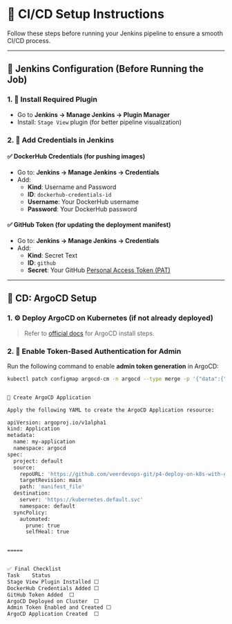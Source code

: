 

# 🚀 CI/CD Setup Instructions

Follow these steps before running your Jenkins pipeline to ensure a smooth CI/CD process.

---

## 🧩 Jenkins Configuration (Before Running the Job)

### 1. 🔌 Install Required Plugin
- Go to **Jenkins → Manage Jenkins → Plugin Manager**
- Install: `Stage View` plugin (for better pipeline visualization)

### 2. 🔐 Add Credentials in Jenkins

#### ✅ DockerHub Credentials (for pushing images)
- Go to: **Jenkins → Manage Jenkins → Credentials**
- Add:
  - **Kind**: Username and Password
  - **ID**: `dockerhub-credentials-id`
  - **Username**: Your DockerHub username
  - **Password**: Your DockerHub password

#### ✅ GitHub Token (for updating the deployment manifest)
- Go to: **Jenkins → Manage Jenkins → Credentials**
- Add:
  - **Kind**: Secret Text
  - **ID**: `github`
  - **Secret**: Your GitHub [Personal Access Token (PAT)](https://github.com/settings/tokens)

---

## 🎯 CD: ArgoCD Setup

### 1. ⚙️ Deploy ArgoCD on Kubernetes (if not already deployed)
> Refer to [official docs](https://argo-cd.readthedocs.io/en/stable/getting_started/) for ArgoCD install steps.

### 2. 🔑 Enable Token-Based Authentication for Admin

Run the following command to enable **admin token generation** in ArgoCD:

```bash
kubectl patch configmap argocd-cm -n argocd --type merge -p '{"data":{"accounts.admin":"apiKey,login"}}' && kubectl rollout restart deployment argocd-server -n argocd


🧱 Create ArgoCD Application

Apply the following YAML to create the ArgoCD Application resource:

apiVersion: argoproj.io/v1alpha1
kind: Application
metadata:
  name: my-application
  namespace: argocd
spec:
  project: default
  source:
    repoURL: 'https://github.com/veerdevops-git/p4-deploy-on-k8s-with-gitops.git'
    targetRevision: main
    path: 'manifest_file'
  destination:
    server: 'https://kubernetes.default.svc'
    namespace: default
  syncPolicy:
    automated:
      prune: true
      selfHeal: true


=====


✅ Final Checklist
Task	Status
Stage View Plugin Installed	⬜
DockerHub Credentials Added	⬜
GitHub Token Added	⬜
ArgoCD Deployed on Cluster	⬜
Admin Token Enabled and Created	⬜
ArgoCD Application Created	⬜